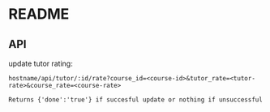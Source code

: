 # README
## API
update tutor rating:
  ```
  hostname/api/tutor/:id/rate?course_id=<course-id>&tutor_rate=<tutor-rate>&course_rate=<course-rate>
  
  Returns {'done':'true'} if succesful update or nothing if unsuccessful
  
  ```
  
  
 
